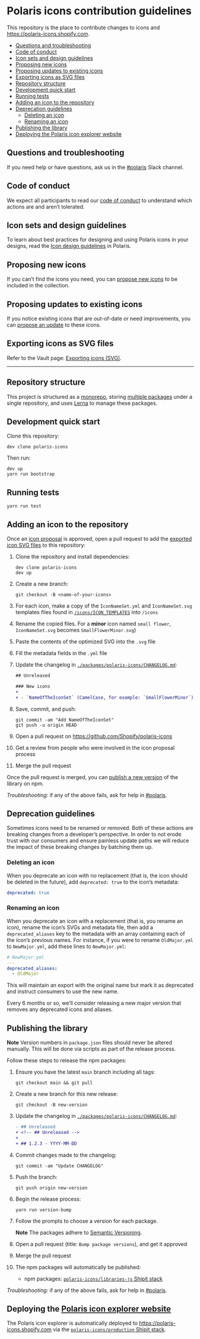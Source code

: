 # Polaris icons contribution guidelines

This repository is the place to contribute changes to icons and <https://polaris-icons.shopify.com>.

- [Questions and troubleshooting](#questions-and-troubleshooting)
- [Code of conduct](#code-of-conduct)
- [Icon sets and design guidelines](#icon-sets-and-design-guidelines)
- [Proposing new icons](#proposing-new-icons)
- [Proposing updates to existing icons](#proposing-updates-to-existing-icons)
- [Exporting icons as SVG files](#exporting-icons-as-svg-files)
- [Repository structure](#repository-structure)
- [Development quick start](#development-quick-start)
- [Running tests](#running-tests)
- [Adding an icon to the repository](#adding-an-icon-to-the-repository)
- [Deprecation guidelines](#deprecation-guidelines)
  - [Deleting an icon](#deleting-an-icon)
  - [Renaming an icon](#renaming-an-icon)
- [Publishing the library](#publishing-the-library)
- [Deploying the Polaris icon explorer website](#deploying-the-polaris-icon-explorer-website)

## Questions and troubleshooting

If you need help or have questions, ask us in the [#polaris](https://app.slack.com/client/T024G4BGQ/C4Y8N30KD) Slack channel.

## Code of conduct

We expect all participants to read our [code of conduct](./.github/CODE_OF_CONDUCT.md) to understand which actions are and aren’t tolerated.

## Icon sets and design guidelines

To learn about best practices for designing and using Polaris icons in your designs, read the [Icon design guidelines](https://polaris.shopify.com/design/icons) in Polaris.

## Proposing new icons

If you can’t find the icons you need, you can [propose new icons](https://github.com/Shopify/polaris-icons/issues/new?assignees=%40shopify%2Ficon-guild&labels=New%2CProposal&template=propose-new-icons.md&title=%5BProposal%5D+Add+%3Cicon+name%28s%29%3E) to be included in the collection.

## Proposing updates to existing icons

If you notice existing icons that are out-of-date or need improvements, you can [propose an update](https://github.com/Shopify/polaris-icons/issues/new?assignees=%40shopify%2Ficon-guild&labels=Update%2CProposal&template=propose-updates-to-existing-icons.md&title=%5BProposal%5D+Update+%3Cicon+names%3E) to these icons.

## Exporting icons as SVG files

Refer to the Vault page: [Exporting icons (SVG)](https://vault.shopify.io/pages/1756-Exporting-icons-SVG).

---

## Repository structure

This project is structured as a [monorepo](https://en.wikipedia.org/wiki/Monorepo), storing [multiple packages](./README.md#packages) under a single repository, and uses [Lerna](https://github.com/lerna/lerna) to manage these packages.

## Development quick start

Clone this repository:

```
dev clone polaris-icons
```

Then run:

```
dev up
yarn run bootstrap
```

## Running tests

```
yarn run test
```

## Adding an icon to the repository

Once an [icon proposal](#proposing-new-icons) is approved, open a pull request to add the [exported icon SVG files](https://vault.shopify.io/pages/1756-Exporting-icons-SVG) to this repository:

1. Clone the repository and install dependencies:

   ```
   dev clone polaris-icons
   dev up
   ```

2. Create a new branch:

   ```
   git checkout -B <name-of-your-icons>
   ```

3. For each icon, make a copy of the `IconNameSet.yml` and `IconNameSet.svg` templates files found in [`/icons/ICON_TEMPLATES`](/icons/ICON_TEMPLATES) into `/icons`
4. Rename the copied files. For a **minor** icon named `small flower`, `IconNameSet.svg` becomes `SmallFlowerMinor.svg`)
5. Paste the contents of the optimized SVG into the `.svg` file
6. Fill the metadata fields in the `.yml` file
7. Update the changelog in [`./packages/polaris-icons/CHANGELOG.md`](https://github.com/Shopify/polaris-icons/blob/main/packages/polaris-icons/CHANGELOG.md):

   ```diff
   ## Unreleased

   ### New icons
   +
   + - `NameOfTheIconSet` (CamelCase, for example: `SmallFlowerMinor`)
   ```

8. Save, commit, and push:

   ```
   git commit -am "Add NameOfTheIconSet"
   git push -u origin HEAD
   ```

9. Open a pull request on <https://github.com/Shopify/polaris-icons>
10. Get a review from people who were involved in the icon proposal process
11. Merge the pull request

Once the pull request is merged, you can [publish a new version](#publishing-the-library) of the library on npm.

_Troubleshooting:_ if any of the above fails, ask for help in [#polaris](https://shopify.slack.com/messages/polaris).

## Deprecation guidelines

Sometimes icons need to be renamed or removed. Both of these actions are breaking changes from a developer’s perspective. In order to not erode trust with our consumers and ensure painless update paths we will reduce the impact of these breaking changes by batching them up.

### Deleting an icon

When you deprecate an icon with no replacement (that is, the icon should be deleted in the future), add `deprecated: true` to the icon’s metadata:

```yml
deprecated: true
```

### Renaming an icon

When you deprecate an icon with a replacement (that is, you rename an icon), rename the icon’s SVGs and metadata file, then add a `deprecated_aliases` key to the metadata with an array containing each of the icon’s previous names. For instance, if you were to rename `OldMajor.yml` to `NewMajor.yml`, add these lines to `NewMajor.yml`:

```yml
# NewMajor.yml
---
deprecated_aliases:
  - OldMajor
```

This will maintain an export with the original name but mark it as deprecated and instruct consumers to use the new name.

Every 6 months or so, we’ll consider releasing a new major version that removes any deprecated icons and aliases.

## Publishing the library

**Note** Version numbers in `package.json` files should never be altered manually. This will be done via scripts as part of the release process.

Follow these steps to release the npm packages:

1. Ensure you have the latest `main` branch including all tags:

   ```
   git checkout main && git pull
   ```

2. Create a new branch for this new release:

   ```
   git checkout -B new-version
   ```

3. Update the changelog in [`./packages/polaris-icons/CHANGELOG.md`](https://github.com/Shopify/polaris-icons/blob/main/packages/polaris-icons/CHANGELOG.md):

   ```diff
   - ## Unreleased
   + <!-- ## Unreleased -->
   +
   + ## 1.2.3 - YYYY-MM-DD
   ```

4. Commit changes made to the changelog:

   ```
   git commit -am "Update CHANGELOG"
   ```

5. Push the branch:

   ```
   git push origin new-version
   ```

6. Begin the release process:

   ```
   yarn run version-bump
   ```

7. Follow the prompts to choose a version for each package.

   **Note** The packages adhere to [Semantic Versioning](https://semver.org/spec/v2.0.0.html).

8. Open a pull request (title: `Bump package versions`), and get it approved
9. Merge the pull request
10. The npm packages will automatically be published:

    - npm packages: [`polaris-icons/libraries-js` Shipit stack](https://shipit.shopify.io/shopify/polaris-icons/libraries-js)

_Troubleshooting:_ if any of the above fails, ask for help in [#polaris](https://app.slack.com/client/T024G4BGQ/C4Y8N30KD).

## Deploying the [Polaris icon explorer website](https://polaris-icons.shopify.com)

The Polaris icon explorer is automatically deployed to <https://polaris-icons.shopify.com> via the [`polaris-icons/production` Shipit stack](https://shipit.shopify.io/shopify/polaris-icons/production).
